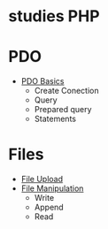 # studies PHP

# PDO
- [PDO Basics](PDO/pdo.php)
	- Create Conection
	- Query
	- Prepared query
	- Statements

# Files
- [File Upload](file_upload/upload.php)
- [File Manipulation](files/files.php)
	- Write
	- Append
	- Read
